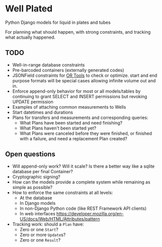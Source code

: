 # Well Plated

Python Django models for liquid in plates and tubes

For planning what should happen, with strong constraints, and tracking what actually happened.

## TODO
* Well-in-range database constraints
* Pre-barcoded containers (externally generated codes)
* JSONField constraints for [OR Tools](https://developers.google.com/optimization/cp/cp_example) to
  check or optimize. start and end purpose formats will be special cases allowing infinite
  volume out and in.
* Enforce append-only behavior for most or all models/tables by continuing to grant SELECT and
  INSERT permissions but revoking UPDATE permission
* Examples of attaching common measurements to Wells
* Start datetimes and durations
* Plans for transfers and measurements and corresponding queries:
    * What Plans have been started and need finishing?
    * What Plans haven't been started yet?
    * What Plans were canceled before they were finished, or finished with a failure, and need a replacement Plan created?

## Open questions
* Will append-only work? Will it scale? Is there a better way like a sqlite database per final Container?
* Cryptographic signing?
* How can the models provide a complete system while remaining as simple as possible?
* How to enforce the same constraints at all levels:
    * At the database
    * In Django models
    * In non-Django Python code (like REST Framework API clients)
    * In web interfaces https://developer.mozilla.org/en-US/docs/Web/HTML/Attributes/pattern
* Tracking work: should a `Plan` have:
    * Zero or one `Start`?
    * Zero or more `Update`s?
    * Zero or one `Result`?
